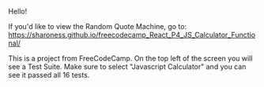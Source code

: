 Hello!

If you'd like to view the Random Quote Machine, go to: https://sharoness.github.io/freecodecamp_React_P4_JS_Calculator_Functional/

This is a project from FreeCodeCamp. On the top left of the screen you will see a Test Suite. Make sure to select "Javascript Calculator" and you can see it passed all 16 tests.
